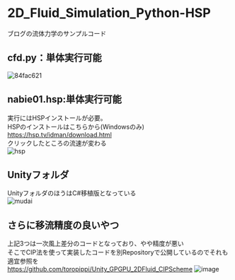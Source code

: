 # 2D_Fluid_Simulation_Python-HSP
ブログの流体力学のサンプルコード  

## cfd.py：単体実行可能  

![84fac621](https://user-images.githubusercontent.com/44022497/62557661-54542180-b8b2-11e9-8978-8755b09f9873.gif)  
  
## nabie01.hsp:単体実行可能  

実行にはHSPインストールが必要。  
HSPのインストールはこちらから(Windowsのみ) https://hsp.tv/idman/download.html  
クリックしたところの流速が変わる  
![hsp](https://user-images.githubusercontent.com/44022497/87177306-663a1200-c316-11ea-843f-eb4052428bc7.jpg)
  
## Unityフォルダ

UnityフォルダのほうはC#移植版となっている  
![mudai](https://user-images.githubusercontent.com/44022497/87177158-28d58480-c316-11ea-9429-a61eb6fe8161.jpg)

## さらに移流精度の良いやつ

上記3つは一次風上差分のコードとなっており、やや精度が悪い  
そこでCIP法を使って実装したコードを別Repositoryで公開しているのでそれも適宜参照を  
https://github.com/toropippi/Unity_GPGPU_2DFluid_CIPScheme
![image](https://user-images.githubusercontent.com/44022497/62557483-0b03d200-b8b2-11e9-93b1-140d2aee6101.png)
